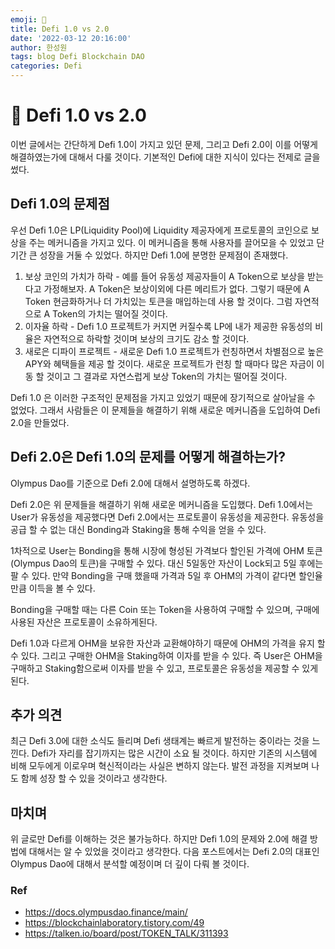```yaml
---
emoji: 🧢
title: Defi 1.0 vs 2.0
date: '2022-03-12 20:16:00'
author: 한성원
tags: blog Defi Blockchain DAO
categories: Defi
---
```



# 👋 Defi 1.0 vs 2.0
이번 글에서는 간단하게 Defi 1.0이 가지고 있던 문제, 그리고 Defi 2.0이 이를 어떻게 해결하였는가에 대해서 다룰 것이다. 기본적인 Defi에 대한 지식이 있다는 전제로 글을 썼다.

## Defi 1.0의 문제점
우선 Defi 1.0은 LP(Liquidity Pool)에 Liquidity 제공자에게 프로토콜의 코인으로 보상을 주는 메커니즘을 가지고 있다. 이 메커니즘을 통해 사용자를 끌어모을 수 있었고 단기간 큰 성장을 거둘 수 있었다. 하지만 Defi 1.0에 분명한 문제점이 존재했다.
1. 보상 코인의 가치가 하락
        - 예를 들어 유동성 제공자들이 A Token으로 보상을 받는다고 가정해보자. A Token은 보상이외에 다른 메리트가 없다. 그렇기 때문에 A Token 현금화하거나 더 가치있는 토큰을 매입하는데 사용 할 것이다. 그럼 자연적으로 A Token의 가치는 떨어질 것이다.
2. 이자율 하락
        - Defi 1.0 프로젝트가 커지면 커질수록 LP에 내가 제공한 유동성의 비율은 자연적으로 하락할 것이며 보상의 크기도 감소 할 것이다. 
3. 새로은 디파이 프로젝트
        - 새로운 Defi 1.0 프로젝트가 런칭하면서 차별점으로 높은 APY와 혜택들을 제공 할 것이다. 새로운 프로젝트가 런칭 할 때마다 많은 자금이 이동 할 것이고 그 결과로 자연스럽게 보상 Token의 가치는 떨어질 것이다.

Defi 1.0 은 이러한 구조적인 문제점을 가지고 있었기 때문에 장기적으로 살아날을 수 없었다.  그래서 사람들은 이 문제들을 해결하기 위해 새로운 메커니즘을 도입하여 Defi 2.0을 만들었다.

## Defi 2.0은 Defi 1.0의 문제를 어떻게 해결하는가?
Olympus Dao를 기준으로 Defi 2.0에 대해서 설명하도록 하겠다. 

Defi 2.0은 위 문제들을 해결하기 위해 새로운 메커니즘을 도입했다. Defi 1.0에서는 User가 유동성을 제공했다면 Defi 2.0에서는 프로토콜이 유동성을 제공한다. 유동성을 공급 할 수 없는 대신 Bonding과 Staking을 통해 수익을 얻을 수 있다. 

1차적으로 User는 Bonding을 통해 시장에 형성된 가격보다 할인된 가격에 OHM 토큰(Olympus Dao의 토큰)을 구매할 수 있다. 대신 5일동안 자산이 Lock되고 5일 후에는 팔 수 있다. 만약 Bonding을 구매 했을때 가격과 5일 후 OHM의 가격이 같다면 할인율만큼 이득을 볼 수 있다.

Bonding을 구매할 때는 다른 Coin 또는 Token을 사용하여 구매할 수 있으며, 구매에 사용된 자산은 프로토콜이 소유하게된다. 

Defi 1.0과 다르게 OHM을 보유한 자산과 교환해야하기 때문에 OHM의 가격을 유지 할 수 있다. 그리고 구매한 OHM을 Staking하여 이자를 받을 수 있다. 즉 User은 OHM을 구매하고 Staking함으로써 이자를 받을 수 있고, 프로토콜은 유동성을 제공할 수 있게된다. 


## 추가 의견
최근 Defi 3.0에 대한 소식도 들리며 Defi 생태계는 빠르게 발전하는 중이라는 것을 느낀다. Defi가 자리를 잡기까지는 많은 시간이 소요 될 것이다. 하지만 기존의 시스템에 비해 모두에게 이로우며 혁신적이라는 사실은 변하지 않는다. 발전 과정을 지켜보며 나도 함께 성장 할 수 있을 것이라고 생각한다. 

## 마치며
위 글로만 Defi를 이해하는 것은 불가능하다. 하지만 Defi 1.0의 문제와 2.0에 해결 방법에 대해서는 알 수 있었을 것이라고 생각한다. 다음 포스트에서는 Defi 2.0의 대표인 Olympus Dao에 대해서 분석할 예정이며 더 깊이 다뤄 볼 것이다.

### Ref
- https://docs.olympusdao.finance/main/
- https://blockchainlaboratory.tistory.com/49
- https://talken.io/board/post/TOKEN_TALK/311393

```toc

```